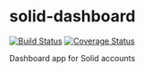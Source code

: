 # solid-dashboard
[![Build Status](https://travis-ci.org/solid/solid-dashboard-ui.svg)](https://travis-ci.org/solid/solid-dashboard-ui)
[![Coverage Status](https://coveralls.io/repos/github/solid/solid-dashboard-ui/badge.svg?branch=master)](https://coveralls.io/github/solid/solid-dashboard-ui?branch=master)

Dashboard app for Solid accounts
